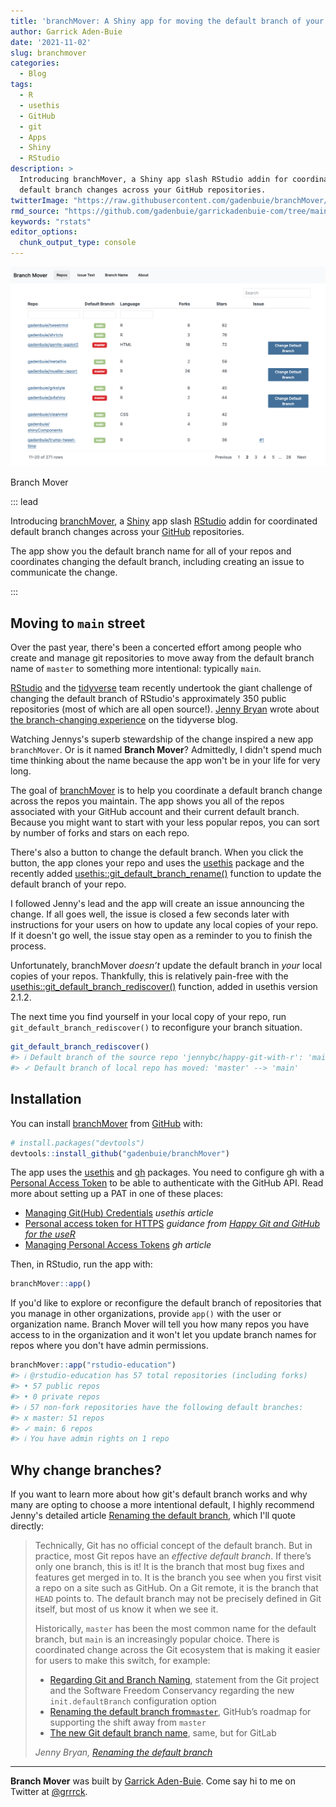 ```yaml
---
title: 'branchMover: A Shiny app for moving the default branch of your GitHub repos'
author: Garrick Aden-Buie
date: '2021-11-02'
slug: branchmover
categories:
  - Blog
tags:
  - R
  - usethis
  - GitHub
  - git
  - Apps
  - Shiny
  - RStudio
description: >
  Introducing branchMover, a Shiny app slash RStudio addin for coordinated
  default branch changes across your GitHub repositories.
twitterImage: "https://raw.githubusercontent.com/gadenbuie/branchMover/main/man/figures/app.png"
rmd_source: "https://github.com/gadenbuie/garrickadenbuie-com/tree/main/content/blog/2021/branchmover/index.Rmd"
keywords: "rstats"
editor_options:
  chunk_output_type: console
---
```

<script src="{{< blogdown/postref >}}index_files/clipboard-2.0.6/clipboard.min.js"></script>
<link href="{{< blogdown/postref >}}index_files/xaringanExtra-clipboard-0.2.6/xaringanExtra-clipboard.css" rel="stylesheet" />
<script src="{{< blogdown/postref >}}index_files/xaringanExtra-clipboard-0.2.6/xaringanExtra-clipboard.js"></script>
<script>window.xaringanExtraClipboard(null, {"button":"Copy Code","success":"Copied!","error":"Press Ctrl+C to Copy"})</script>

<!-- Links -->
[branchmover]: https://github.com/gadenbuie/branchMover
[shiny]: https://shiny.rstudio.com
[rstudio]: https://rstudio.com
[github]: https://github.com
[tidyverse]: https://tidyverse.org





<div class="figure">
<img
  src="https://raw.githubusercontent.com/gadenbuie/branchMover/main/man/figures/app.png"
  alt="The 'Branch Mover' shiny app on the main 'Repos' screen, showing an interactive table of repositories associated with a GitHub user. The table shows the default branch, language of the repo, number of forks and stars, and a button that can be clicked to initiate moving the repo's default branch."
>
<p class="caption">Branch Mover</p>
</div>

::: lead

Introducing [branchMover], a [Shiny] app slash [RStudio] addin for coordinated default branch changes across your [GitHub] repositories.

The app show you the default branch name for all of your repos and coordinates changing the default branch, including creating an issue to communicate the change.

:::

## Moving to `main` street

Over the past year,
there's been a concerted effort among people who create and manage git repositories
to move away from the default branch name of `master`
to something more intentional: typically `main`.

[RStudio] and the [tidyverse] team recently undertook the giant challenge
of changing the default branch of RStudio's approximately 350 public repositories
(most of which are all open source!).
[Jenny Bryan](https://jennybryan.org/) wrote about
[the branch-changing experience](https://www.tidyverse.org/blog/2021/10/renaming-default-branch/)
on the tidyverse blog.

Watching Jennys's superb stewardship of the change inspired a new app `branchMover`.
Or is it named **Branch Mover**?
Admittedly, I didn't spend much time thinking about the name because the app won't be in your life for very long.

The goal of [branchMover] is to help you coordinate a default branch change across the repos you maintain.
The app shows you all of the repos associated with your GitHub account and their current default branch.
Because you might want to start with your less popular repos, you can sort by number of forks and stars on each repo.

There's also a button to change the default branch.
When you click the button, the app clones your repo and uses
the [usethis](https://usethis.r-lib.org) package
and the recently added
[usethis::git_default_branch_rename()](https://usethis.r-lib.org/reference/git-default-branch.html)
function to update the default branch of your repo.

I followed Jenny's lead and the app will create an issue announcing the change.
If all goes well,
the issue is closed a few seconds later
with instructions for your users on how to update any local copies of your repo.
If it doesn't go well,
the issue stay open as a reminder to you to finish the process.

Unfortunately, branchMover *doesn’t* update the default branch in *your*
local copies of your repos. Thankfully, this is relatively pain-free
with the
[usethis::git_default_branch_rediscover()](https://usethis.r-lib.org/reference/git-default-branch.html)
function, added in <span class="pkg">usethis</span> version 2.1.2.

The next time you find yourself in your local copy of your repo,
run `git_default_branch_rediscover()` to reconfigure your branch situation.

```r
git_default_branch_rediscover()
#> ℹ Default branch of the source repo 'jennybc/happy-git-with-r': 'main'
#> ✓ Default branch of local repo has moved: 'master' --> 'main'
```

## Installation

You can install [branchMover] from
[GitHub](https://github.com/) with:

``` r
# install.packages("devtools")
devtools::install_github("gadenbuie/branchMover")
```

The app uses the <span class="pkg">[usethis](https://usethis.r-lib.org)</span> and
<span class="pkg">[gh](https://gh.r-lib.org)</span> packages. You need to configure gh with a
[Personal Access Token](https://docs.github.com/en/authentication/keeping-your-account-and-data-secure/creating-a-personal-access-token)
to be able to authenticate with the GitHub API.
Read more about setting up a PAT in one of these places:

* [Managing Git(Hub) Credentials](https://usethis.r-lib.org/articles/articles/git-credentials.html) *usethis article*
* [Personal access token for HTTPS](https://happygitwithr.com/https-pat.html) *guidance from [Happy Git and GitHub for the useR](https://happygitwithr.com)*
* [Managing Personal Access Tokens](https://gh.r-lib.org/articles/managing-personal-access-tokens.html) *gh article*

Then, in RStudio, run the app with:

```r
branchMover::app()
```

If you'd like to explore or reconfigure the default branch of repositories that you manage in other organizations,
provide `app()` with the user or organization name.
Branch Mover will tell you how many repos you have access to in the organization
and it won't let you update branch names for repos where you don't have admin permissions.

```r
branchMover::app("rstudio-education")
#> ℹ @rstudio-education has 57 total repositories (including forks)
#> • 57 public repos
#> • 0 private repos
#> ℹ 57 non-fork repositories have the following default branches:
#> x master: 51 repos
#> ✓ main: 6 repos
#> ℹ You have admin rights on 1 repo
```

## Why change branches?

If you want to learn more about how git's default branch works
and why many are opting to choose a more intentional default,
I highly recommend Jenny's detailed article
[Renaming the default branch](https://www.tidyverse.org/blog/2021/10/renaming-default-branch/),
which I'll quote directly:

> Technically, Git has no official concept of the default branch. But in practice, most Git repos have an _effective default branch_. If there’s only one branch, this is it! It is the branch that most bug fixes and features get merged in to. It is the branch you see when you first visit a repo on a site such as GitHub. On a Git remote, it is the branch that `HEAD` points to. The default branch may not be precisely defined in Git itself, but most of us know it when we see it.
>
> Historically, `master` has been the most common name for the default branch, but `main` is an increasingly popular choice. There is coordinated change across the Git ecosystem that is making it easier for users to make this switch, for example:
>
> - [Regarding Git and Branch Naming](https://sfconservancy.org/news/2020/jun/23/gitbranchname/), statement from the Git project and the Software Freedom Conservancy regarding the new `init.defaultBranch` configuration option
> - [Renaming the default branch from`master`](https://github.com/github/renaming#readme), GitHub’s roadmap for supporting the shift away from `master`
> - [The new Git default branch name](https://about.gitlab.com/blog/2021/03/10/new-git-default-branch-name/), same, but for GitLab
>
> <cite>Jenny Bryan, [Renaming the default branch](https://www.tidyverse.org/blog/2021/10/renaming-default-branch/)</cite>


***

**Branch Mover** was built by [Garrick Aden-Buie](https://www.garrickadenbuie.com).
Come say hi to me on Twitter at [&commat;grrrck](https://twitter.com/grrrck).
